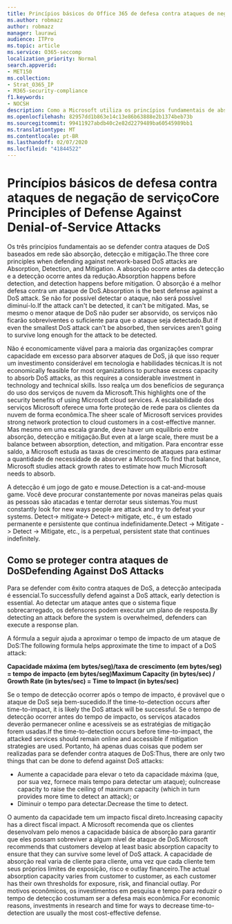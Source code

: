 ```yaml
---
title: Princípios básicos do Office 365 de defesa contra ataques de negação de serviço
ms.author: robmazz
author: robmazz
manager: laurawi
audience: ITPro
ms.topic: article
ms.service: O365-seccomp
localization_priority: Normal
search.appverid:
- MET150
ms.collection:
- Strat_O365_IP
- M365-security-compliance
f1.keywords:
- NOCSH
description: Como a Microsoft utiliza os princípios fundamentais de absorção, detecção e atenuação em sua defesa contra ataques de negação de serviço (DoS).
ms.openlocfilehash: 82957dd1b863e14c13e86b63888e2b1374beb73b
ms.sourcegitcommit: 99411927abdb40c2e82d2279489ba60545989bb1
ms.translationtype: MT
ms.contentlocale: pt-BR
ms.lasthandoff: 02/07/2020
ms.locfileid: "41844522"
---
```

# <a name="core-principles-of-defense-against-denial-of-service-attacks"></a><span data-ttu-id="ee479-103">Princípios básicos de defesa contra ataques de negação de serviço</span><span class="sxs-lookup"><span data-stu-id="ee479-103">Core Principles of Defense Against Denial-of-Service Attacks</span></span>

<span data-ttu-id="ee479-104">Os três princípios fundamentais ao se defender contra ataques de DoS baseados em rede são absorção, detecção e mitigação.</span><span class="sxs-lookup"><span data-stu-id="ee479-104">The three core principles when defending against network-based DoS attacks are Absorption, Detection, and Mitigation.</span></span> <span data-ttu-id="ee479-105">A absorção ocorre antes da detecção e a detecção ocorre antes da redução.</span><span class="sxs-lookup"><span data-stu-id="ee479-105">Absorption happens before detection, and detection happens before mitigation.</span></span> <span data-ttu-id="ee479-106">O absorção é a melhor defesa contra um ataque de DoS.</span><span class="sxs-lookup"><span data-stu-id="ee479-106">Absorption is the best defense against a DoS attack.</span></span> <span data-ttu-id="ee479-107">Se não for possível detectar o ataque, não será possível diminuí-lo.</span><span class="sxs-lookup"><span data-stu-id="ee479-107">If the attack can't be detected, it can't be mitigated.</span></span> <span data-ttu-id="ee479-108">Mas, se mesmo o menor ataque de DoS não puder ser absorvido, os serviços não ficarão sobreviventes o suficiente para que o ataque seja detectado.</span><span class="sxs-lookup"><span data-stu-id="ee479-108">But if even the smallest DoS attack can't be absorbed, then services aren't going to survive long enough for the attack to be detected.</span></span>

<span data-ttu-id="ee479-109">Não é economicamente viável para a maioria das organizações comprar capacidade em excesso para absorver ataques de DoS, já que isso requer um investimento considerável em tecnologia e habilidades técnicas.</span><span class="sxs-lookup"><span data-stu-id="ee479-109">It is not economically feasible for most organizations to purchase excess capacity to absorb DoS attacks, as this requires a considerable investment in technology and technical skills.</span></span> <span data-ttu-id="ee479-110">Isso realça um dos benefícios de segurança do uso dos serviços de nuvem da Microsoft.</span><span class="sxs-lookup"><span data-stu-id="ee479-110">This highlights one of the security benefits of using Microsoft cloud services.</span></span> <span data-ttu-id="ee479-111">A escalabilidade dos serviços Microsoft oferece uma forte proteção de rede para os clientes da nuvem de forma econômica.</span><span class="sxs-lookup"><span data-stu-id="ee479-111">The sheer scale of Microsoft services provides strong network protection to cloud customers in a cost-effective manner.</span></span> <span data-ttu-id="ee479-112">Mas mesmo em uma escala grande, deve haver um equilíbrio entre absorção, detecção e mitigação.</span><span class="sxs-lookup"><span data-stu-id="ee479-112">But even at a large scale, there must be a balance between absorption, detection, and mitigation.</span></span> <span data-ttu-id="ee479-113">Para encontrar esse saldo, a Microsoft estuda as taxas de crescimento de ataques para estimar a quantidade de necessidade de absorver a Microsoft.</span><span class="sxs-lookup"><span data-stu-id="ee479-113">To find that balance, Microsoft studies attack growth rates to estimate how much Microsoft needs to absorb.</span></span>

<span data-ttu-id="ee479-114">A detecção é um jogo de gato e mouse.</span><span class="sxs-lookup"><span data-stu-id="ee479-114">Detection is a cat-and-mouse game.</span></span> <span data-ttu-id="ee479-115">Você deve procurar constantemente por novas maneiras pelas quais as pessoas são atacadas e tentar derrotar seus sistemas.</span><span class="sxs-lookup"><span data-stu-id="ee479-115">You must constantly look for new ways people are attack and try to defeat your systems.</span></span> <span data-ttu-id="ee479-116">Detect-> mitigate-> Detect-> mitigate, etc., é um estado permanente e persistente que continua indefinidamente.</span><span class="sxs-lookup"><span data-stu-id="ee479-116">Detect -> Mitigate -> Detect -> Mitigate, etc., is a perpetual, persistent state that continues indefinitely.</span></span>

## <a name="defending-against-dos-attacks"></a><span data-ttu-id="ee479-117">Como se proteger contra ataques de DoS</span><span class="sxs-lookup"><span data-stu-id="ee479-117">Defending Against DoS Attacks</span></span>

<span data-ttu-id="ee479-118">Para se defender com êxito contra ataques de DoS, a detecção antecipada é essencial.</span><span class="sxs-lookup"><span data-stu-id="ee479-118">To successfully defend against a DoS attack, early detection is essential.</span></span> <span data-ttu-id="ee479-119">Ao detectar um ataque antes que o sistema fique sobrecarregado, os defensores podem executar um plano de resposta.</span><span class="sxs-lookup"><span data-stu-id="ee479-119">By detecting an attack before the system is overwhelmed, defenders can execute a response plan.</span></span>

<span data-ttu-id="ee479-120">A fórmula a seguir ajuda a aproximar o tempo de impacto de um ataque de DoS:</span><span class="sxs-lookup"><span data-stu-id="ee479-120">The following formula helps approximate the time to impact of a DoS attack:</span></span>

   <span data-ttu-id="ee479-121">**Capacidade máxima (em bytes/seg)/taxa de crescimento (em bytes/seg) = tempo de impacto (em bytes/seg)**</span><span class="sxs-lookup"><span data-stu-id="ee479-121">**Maximum Capacity (in bytes/sec) / Growth Rate (in bytes/sec) = Time to Impact (in bytes/sec)**</span></span>

<span data-ttu-id="ee479-122">Se o tempo de detecção ocorrer após o tempo de impacto, é provável que o ataque de DoS seja bem-sucedido.</span><span class="sxs-lookup"><span data-stu-id="ee479-122">If the time-to-detection occurs after time-to-impact, it is likely the DoS attack will be successful.</span></span> <span data-ttu-id="ee479-123">Se o tempo de detecção ocorrer antes do tempo de impacto, os serviços atacados deverão permanecer online e acessíveis se as estratégias de mitigação forem usadas.</span><span class="sxs-lookup"><span data-stu-id="ee479-123">If the time-to-detection occurs before time-to-impact, the attacked services should remain online and accessible if mitigation strategies are used.</span></span> <span data-ttu-id="ee479-124">Portanto, há apenas duas coisas que podem ser realizadas para se defender contra ataques de DoS:</span><span class="sxs-lookup"><span data-stu-id="ee479-124">Thus, there are only two things that can be done to defend against DoS attacks:</span></span>

- <span data-ttu-id="ee479-125">Aumente a capacidade para elevar o teto da capacidade máxima (que, por sua vez, fornece mais tempo para detectar um ataque); ou</span><span class="sxs-lookup"><span data-stu-id="ee479-125">Increase capacity to raise the ceiling of maximum capacity (which in turn provides more time to detect an attack); or</span></span>
- <span data-ttu-id="ee479-126">Diminuir o tempo para detectar.</span><span class="sxs-lookup"><span data-stu-id="ee479-126">Decrease the time to detect.</span></span>

<span data-ttu-id="ee479-127">O aumento da capacidade tem um impacto fiscal direto.</span><span class="sxs-lookup"><span data-stu-id="ee479-127">Increasing capacity has a direct fiscal impact.</span></span> <span data-ttu-id="ee479-128">A Microsoft recomenda que os clientes desenvolvam pelo menos a capacidade básica de absorção para garantir que eles possam sobreviver a algum nível de ataque de DoS.</span><span class="sxs-lookup"><span data-stu-id="ee479-128">Microsoft recommends that customers develop at least basic absorption capacity to ensure that they can survive some level of DoS attack.</span></span> <span data-ttu-id="ee479-129">A capacidade de absorção real varia de cliente para cliente, uma vez que cada cliente tem seus próprios limites de exposição, risco e outlay financeiro.</span><span class="sxs-lookup"><span data-stu-id="ee479-129">The actual absorption capacity varies from customer to customer, as each customer has their own thresholds for exposure, risk, and financial outlay.</span></span> <span data-ttu-id="ee479-130">Por motivos econômicos, os investimentos em pesquisa e tempo para reduzir o tempo de detecção costumam ser a defesa mais econômica.</span><span class="sxs-lookup"><span data-stu-id="ee479-130">For economic reasons, investments in research and time for ways to decrease time-to-detection are usually the most cost-effective defense.</span></span>
